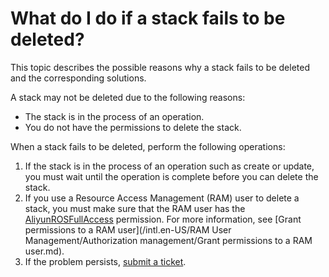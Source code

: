 # What do I do if a stack fails to be deleted?

This topic describes the possible reasons why a stack fails to be deleted and the corresponding solutions.

A stack may not be deleted due to the following reasons:

-   The stack is in the process of an operation.
-   You do not have the permissions to delete the stack.

When a stack fails to be deleted, perform the following operations:

1.  If the stack is in the process of an operation such as create or update, you must wait until the operation is complete before you can delete the stack.
2.  If you use a Resource Access Management \(RAM\) user to delete a stack, you must make sure that the RAM user has the [AliyunROSFullAccess](https://ram.console.aliyun.com/policies/AliyunROSFullAccess/System/content) permission. For more information, see [Grant permissions to a RAM user](/intl.en-US/RAM User Management/Authorization management/Grant permissions to a RAM user.md).
3.  If the problem persists, [submit a ticket](https://workorder-intl.console.aliyun.com/?spm=5176.2020520001.aliyun_topbar.18.dbd44bd3e4f845#/ticket/createIndex).

